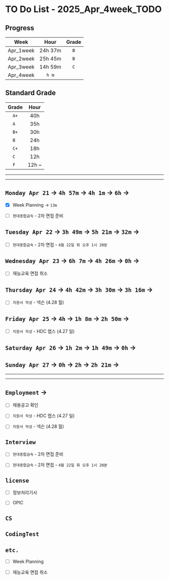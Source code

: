 # TO Do List - 2025_Apr_4week_TODO

## Progress
| Week | Hour | Grade |
|:---:|:---:|:---:|
|Apr_1week|24h 37m|`B`|
|Apr_2week|25h 45m|`B`|
|Apr_3week|14h 59m|`C`|
|Apr_4week|`h m`||


## Standard Grade
| Grade | Hour |
|:---:|:---:|
|`A+`|40h|
|`A `|35h|
|`B+`|30h|
|`B `|24h|
|`C+`|18h|
|`C `|12h|
|`F `|12h ~|


---
---

## `Monday Apr 21` -> `4h 57m` -> `4h 1m` -> `6h` -> 
- [x] Week Planning -> `13m`
- [ ] `현대종합금속` - 2차 면접 준비


## `Tuesday Apr 22` -> `3h 49m` -> `5h 21m` -> `32m` ->
- [ ] `현대종합금속` - 2차 면접 - `4월 22일 화 오후 1시 20분`


## `Wednesday Apr 23` -> `6h 7m` -> `4h 26m` ->  `0h` -> 
- [ ] 재능교육 면접 취소


## `Thursday Apr 24` -> `4h 42m` -> `3h 30m` -> `3h 16m` -> 
- [ ] `지원서 작성` - 넥슨 (4.28 월)


## `Friday Apr 25` -> `4h` -> `1h 8m` -> `2h 50m` -> 
- [ ] `지원서 작성` - HDC 랩스 (4.27 일)


## `Saturday Apr 26` -> `1h 2m` -> `1h 49m` -> `0h` -> 


## `Sunday Apr 27` -> `0h` -> `2h` -> `2h 21m` -> 



---
---
## `Employment` ->
- [ ] 채용공고 확인
- [ ] `지원서 작성` - HDC 랩스 (4.27 일)
- [ ] `지원서 작성` - 넥슨 (4.28 월)


## `Interview`
- [ ] `현대종합금속` - 2차 면접 준비
- [ ] `현대종합금속` - 2차 면접 - `4월 22일 화 오후 1시 20분`


## `license`
- [ ] 정보처리기사
- [ ] OPIC


## `CS`


## `CodingTest`


## `etc.`
- [ ] Week Planning
- [ ] 재능교육 면접 취소





